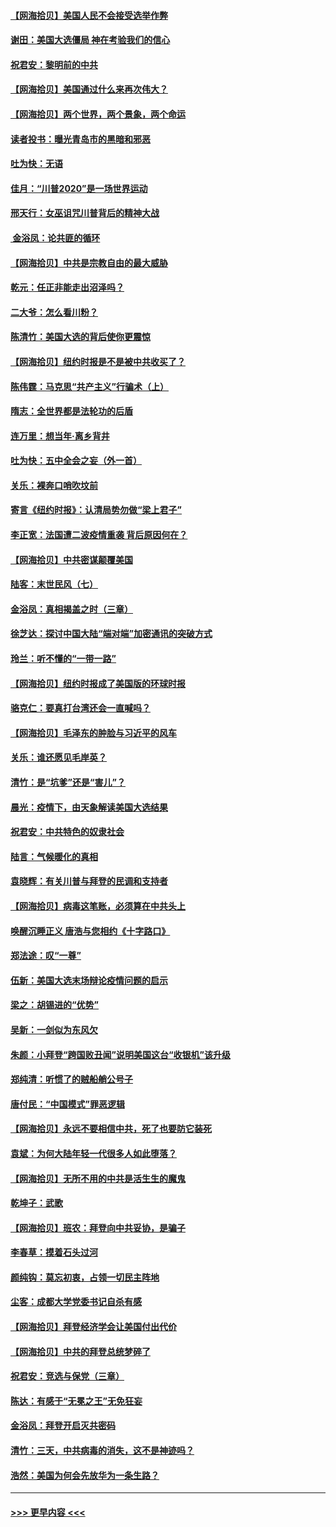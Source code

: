 #### [【网海拾贝】美国人民不会接受选举作弊](../pages/nsc993/n12528850.md?t=11070302) 
#### [谢田：美国大选僵局 神在考验我们的信心](../pages/nsc993/n12527932.md?t=11070302) 
#### [祝君安：黎明前的中共](../pages/nsc993/n12524071.md?t=11070302) 
#### [【网海拾贝】美国通过什么来再次伟大？](../pages/nsc993/n12523844.md?t=11070302) 
#### [【网海拾贝】两个世界，两个景象，两个命运](../pages/nsc993/n12521419.md?t=11070302) 
#### [读者投书：曝光青岛市的黑暗和邪恶](../pages/nsc993/n12520988.md?t=11070302) 
#### [吐为快：无语](../pages/nsc993/n12518588.md?t=11070302) 
#### [佳月：“川普2020”是一场世界运动](../pages/nsc993/n12518581.md?t=11070302) 
#### [邢天行：女巫诅咒川普背后的精神大战](../pages/nsc993/n12517257.md?t=11070302) 
#### [ 金浴凤：论共匪的循环](../pages/nsc993/n12517133.md?t=11070302) 
#### [【网海拾贝】中共是宗教自由的最大威胁](../pages/nsc993/n12516879.md?t=11070302) 
#### [乾元：任正非能走出沼泽吗？](../pages/nsc993/n12515831.md?t=11070302) 
#### [二大爷：怎么看川粉？](../pages/nsc993/n12515820.md?t=11070302) 
#### [陈清竹：美国大选的背后使你更震惊](../pages/nsc993/n12515589.md?t=11070302) 
#### [【网海拾贝】纽约时报是不是被中共收买了？](../pages/nsc993/n12515122.md?t=11070302) 
#### [陈伟霆：马克思“共产主义”行骗术（上）](../pages/nsc993/n12510217.md?t=11070302) 
#### [隋志：全世界都是法轮功的后盾](../pages/nsc993/n12510636.md?t=11070302) 
#### [连万里：想当年‧离乡背井](../pages/nsc993/n12510623.md?t=11070302) 
#### [吐为快：五中全会之妄（外一首）](../pages/nsc993/n12510470.md?t=11070302) 
#### [关乐：裸奔口哨吹坟前](../pages/nsc993/n12510403.md?t=11070302) 
#### [寄言《纽约时报》：认清局势勿做“梁上君子”](../pages/nsc993/n12510042.md?t=11070302) 
#### [李正宽：法国遭二波疫情重袭 背后原因何在？](../pages/nsc993/n12509971.md?t=11070302) 
#### [【网海拾贝】中共密谋颠覆美国](../pages/nsc993/n12509816.md?t=11070302) 
#### [陆客：末世民风（七）](../pages/nsc993/n12507822.md?t=11070302) 
#### [金浴凤：真相揭盖之时（三章）](../pages/nsc993/n12507804.md?t=11070302) 
#### [徐芝达：探讨中国大陆“端对端”加密通讯的突破方式](../pages/nsc993/n12507682.md?t=11070302) 
#### [玲兰：听不懂的“一带一路”](../pages/nsc993/n12507669.md?t=11070302) 
#### [【网海拾贝】纽约时报成了美国版的环球时报](../pages/nsc993/n12507053.md?t=11070302) 
#### [骆克仁：要真打台湾还会一直喊吗？](../pages/nsc993/n12506843.md?t=11070302) 
#### [【网海拾贝】毛泽东的肿脸与习近平的风车](../pages/nsc993/n12504537.md?t=11070302) 
#### [关乐：谁还愿见毛岸英？](../pages/nsc993/n12503866.md?t=11070302) 
#### [清竹：是“坑爹”还是“害儿”？](../pages/nsc993/n12503034.md?t=11070302) 
#### [晨光：疫情下，由天象解读美国大选结果](../pages/nsc993/n12502536.md?t=11070302) 
#### [祝君安：中共特色的奴隶社会](../pages/nsc993/n12501529.md?t=11070302) 
#### [陆言：气候暖化的真相](../pages/nsc993/n12501183.md?t=11070302) 
#### [袁晓辉：有关川普与拜登的民调和支持者](../pages/nsc993/n12500433.md?t=11070302) 
#### [【网海拾贝】病毒这笔账，必须算在中共头上](../pages/nsc993/n12500320.md?t=11070302) 
#### [唤醒沉睡正义 唐浩与您相约《十字路口》](../pages/nsc993/n12497980.md?t=11070302) 
#### [郑法途：叹“一尊”](../pages/nsc993/n12498837.md?t=11070302) 
#### [伍新：美国大选末场辩论疫情问题的启示](../pages/nsc993/n12498829.md?t=11070302) 
#### [梁之：胡锡进的“优势”](../pages/nsc993/n12498780.md?t=11070302) 
#### [吴新：一剑似为东风欠](../pages/nsc993/n12498772.md?t=11070302) 
#### [朱颜：小拜登“跨国败丑闻”说明美国这台“收银机”该升级](../pages/nsc993/n12498731.md?t=11070302) 
#### [郑纯清：听惯了的贼船艄公号子](../pages/nsc993/n12498721.md?t=11070302) 
#### [唐付民：“中国模式”罪恶逻辑](../pages/nsc993/n12498310.md?t=11070302) 
#### [【网海拾贝】永远不要相信中共，死了也要防它装死](../pages/nsc993/n12498162.md?t=11070302) 
#### [袁斌：为何大陆年轻一代很多人如此堕落？](../pages/nsc993/n12495696.md?t=11070302) 
#### [【网海拾贝】无所不用的中共是活生生的魔鬼](../pages/nsc993/n12495621.md?t=11070302) 
#### [乾坤子：武歌](../pages/nsc993/n12493391.md?t=11070302) 
#### [【网海拾贝】班农：拜登向中共妥协，是骗子](../pages/nsc993/n12492877.md?t=11070302) 
#### [李春草：摸着石头过河](../pages/nsc993/n12491121.md?t=11070302) 
#### [颜纯钩：莫忘初衷，占领一切民主阵地](../pages/nsc993/n12490965.md?t=11070302) 
#### [尘客：成都大学党委书记自杀有感](../pages/nsc993/n12490950.md?t=11070302) 
#### [【网海拾贝】拜登经济学会让美国付出代价](../pages/nsc993/n12489662.md?t=11070302) 
#### [【网海拾贝】中共的拜登总统梦碎了](../pages/nsc993/n12487896.md?t=11070302) 
#### [祝君安：竞选与保党（三章）](../pages/nsc993/n12487258.md?t=11070302) 
#### [陈达：有感于“无冕之王”无免狂妄](../pages/nsc993/n12485133.md?t=11070302) 
#### [金浴凤：拜登开启灭共密码](../pages/nsc993/n12485125.md?t=11070302) 
#### [清竹：三天，中共病毒的消失，这不是神迹吗？](../pages/nsc993/n12485027.md?t=11070302) 
#### [浩然：美国为何会先放华为一条生路？](../pages/nsc993/n12484997.md?t=11070302) 

----
#### [ >>> 更早内容 <<< ](../indexes/nsc993-earlier.md)
